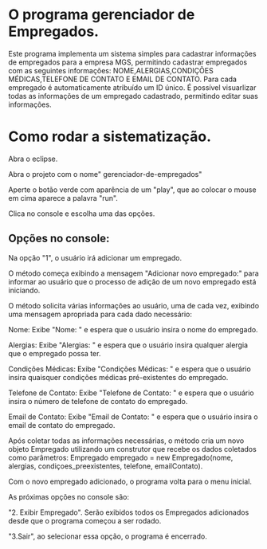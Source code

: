 # O programa gerenciador de Empregados.
Este programa implementa um sistema simples para cadastrar informações de empregados para a empresa MGS, permitindo cadastrar empregados com as seguintes informações:
NOME,ALERGIAS,CONDIÇÕES MÉDICAS,TELEFONE DE CONTATO E EMAIL DE CONTATO. Para cada empregado é automaticamente atribuído um ID único.
É possível visuarlizar todas as informações de um empregado cadastrado, permitindo editar suas informações.


# Como rodar a sistematização.
Abra o eclipse.


Abra o projeto com o nome" gerenciador-de-empregados"

Aperte o botão verde com aparência de um "play", que ao colocar o mouse em cima aparece a palavra "run".

Clica no console e escolha uma das opções.
## Opções no console:

Na opção "1", o usuário irá adicionar um empregado.

O método começa exibindo a mensagem "Adicionar novo empregado:" para informar ao usuário que o processo de adição de um novo empregado está iniciando.

O método solicita várias informações ao usuário, uma de cada vez, exibindo uma mensagem apropriada para cada dado necessário:

Nome: Exibe "Nome: " e espera que o usuário insira o nome do empregado.

Alergias: Exibe "Alergias: " e espera que o usuário insira qualquer alergia que o empregado possa ter.

Condições Médicas: Exibe "Condições Médicas: " e espera que o usuário insira quaisquer condições médicas pré-existentes do empregado.

Telefone de Contato: Exibe "Telefone de Contato: " e espera que o usuário insira o número de telefone de contato do empregado.

Email de Contato: Exibe "Email de Contato: " e espera que o usuário insira o email de contato do empregado.

Após coletar todas as informações necessárias, o método cria um novo objeto Empregado utilizando um construtor que recebe os dados coletados como parâmetros:
Empregado empregado = new Empregado(nome, alergias, condiçoes_preexistentes, telefone, emailContato).

Com o novo empregado adicionado, o programa volta para o menu inicial. 

As próximas opções no console são:

"2. Exibir Empregado". Serão exibidos todos os Empregados adicionados desde que o programa começou a ser rodado.

"3.Sair", ao selecionar essa opção, o programa é encerrado.


